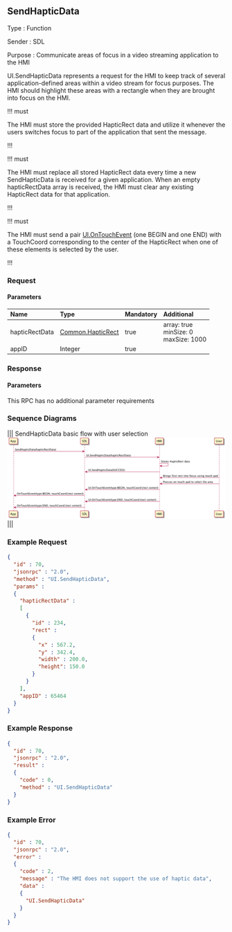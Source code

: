 ## SendHapticData

Type
: Function

Sender
: SDL

Purpose
: Communicate areas of focus in a video streaming application to the HMI

UI.SendHapticData represents a request for the HMI to keep track of several application-defined areas within a video stream for focus purposes. The HMI should highlight these areas with a rectangle when they are brought into focus on the HMI.

!!! must

The HMI must store the provided HapticRect data and utilize it whenever the users switches focus to part of the application that sent the message.

!!!

!!! must

The HMI must replace all stored HapticRect data every time a new SendHapticData is received for a given application. When an empty hapticRectData array is received, the HMI must clear any existing HapticRect data for that application.

!!!

!!! must

The HMI must send a pair [UI.OnTouchEvent](../ontouchevent) (one BEGIN and one END) with a TouchCoord corresponding to the center of the HapticRect when one of these elements is selected by the user.

!!!

### Request

#### Parameters

|Name|Type|Mandatory|Additional|
|:---|:---|:--------|:---------|
|hapticRectData|[Common.HapticRect](../../common/structs/#hapticrect)|true|array: true<br>minSize: 0<br>maxSize: 1000|
|appID|Integer|true||

### Response

#### Parameters

This RPC has no additional parameter requirements

### Sequence Diagrams

|||
SendHapticData basic flow with user selection 
![SendHapticData](./assets/SendHapticDataBasicFlow.png)
|||

### Example Request

```json
{
  "id" : 70,
  "jsonrpc" : "2.0",
  "method" : "UI.SendHapticData",
  "params" :
  {
    "hapticRectData" : 
    [
      {
        "id" : 234,
        "rect" : 
        {
          "x" : 567.2,
          "y" : 342.4,
          "width" : 200.0,
          "height": 150.0
        }
      }
    ],
    "appID" : 65464
  }
}
```
### Example Response

```json
{
  "id" : 70,
  "jsonrpc" : "2.0",
  "result" :
  {
    "code" : 0,
    "method" : "UI.SendHapticData"
  }
}
```

### Example Error

```json
{
  "id" : 70,
  "jsonrpc" : "2.0",
  "error" :
  {
    "code" : 2,
    "message" : "The HMI does not support the use of haptic data",
    "data" :
    {
      "UI.SendHapticData"
    }
  }
}
```
